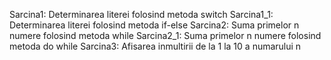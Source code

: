 Sarcina1: Determinarea literei folosind metoda switch
Sarcina1_1: Determinarea literei folosind metoda if-else
Sarcina2: Suma primelor n numere folosind metoda while
Sarcina2_1: Suma primelor n numere folosind metoda do while
Sarcina3: Afisarea inmultirii de la 1 la 10 a numarului n

